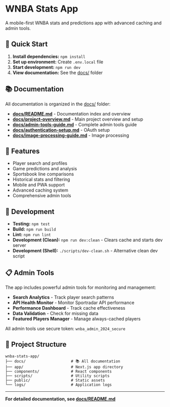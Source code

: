 # WNBA Stats App

A mobile-first WNBA stats and predictions app with advanced caching and admin tools.

## 🚀 Quick Start

1. **Install dependencies:** `npm install`
2. **Set up environment:** Create `.env.local` file
3. **Start development:** `npm run dev`
4. **View documentation:** See the [docs/](./docs/) folder

## 📚 Documentation

All documentation is organized in the [docs/](./docs/) folder:

- **[docs/README.md](./docs/README.md)** - Documentation index and overview
- **[docs/project-overview.md](./docs/project-overview.md)** - Main project overview and setup
- **[docs/admin-tools-guide.md](./docs/admin-tools-guide.md)** - Complete admin tools guide
- **[docs/authentication-setup.md](./docs/authentication-setup.md)** - OAuth setup
- **[docs/image-processing-guide.md](./docs/image-processing-guide.md)** - Image processing

## 🏀 Features

- Player search and profiles
- Game predictions and analysis
- Sportsbook line comparisons
- Historical stats and filtering
- Mobile and PWA support
- Advanced caching system
- Comprehensive admin tools

## 🔧 Development

- **Testing:** `npm test`
- **Build:** `npm run build`
- **Lint:** `npm run lint`
- **Development (Clean):** `npm run dev:clean` - Clears cache and starts dev server
- **Development (Shell):** `./scripts/dev-clean.sh` - Alternative clean dev script

## 📋 Admin Tools

The app includes powerful admin tools for monitoring and management:

- **Search Analytics** - Track player search patterns
- **API Health Monitor** - Monitor Sportradar API performance
- **Performance Dashboard** - Track cache effectiveness
- **Data Validation** - Check for missing data
- **Featured Players Manager** - Manage always-cached players

All admin tools use secure token: `wnba_admin_2024_secure`

## 📁 Project Structure

```
wnba-stats-app/
├── docs/                    # 📚 All documentation
├── app/                     # Next.js app directory
├── components/              # React components
├── scripts/                 # Utility scripts
├── public/                  # Static assets
└── logs/                    # Application logs
```

---

**For detailed documentation, see [docs/README.md](./docs/README.md)** 